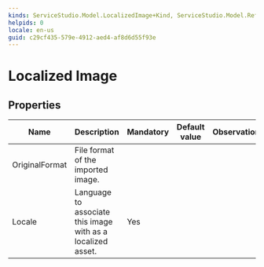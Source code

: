 ```yaml
---
kinds: ServiceStudio.Model.LocalizedImage+Kind, ServiceStudio.Model.ReferenceLocalizedImage+Kind
helpids: 0
locale: en-us
guid: c29cf435-579e-4912-aed4-af8d6d55f93e
---
```


# Localized Image


## Properties

<table markdown="1">
<thead>
<tr>
<th>Name</th>
<th>Description</th>
<th>Mandatory</th>
<th>Default value</th>
<th>Observations</th>
</tr>
</thead>
<tbody>
<tr>
<td title="OriginalFormat">OriginalFormat</td>
<td>File format of the imported image.</td>
<td></td>
<td></td>
<td></td>
</tr>
<tr>
<td title="Locale">Locale</td>
<td>Language to associate this image with as a localized asset.</td>
<td>Yes</td>
<td></td>
<td></td>
</tr>
</tbody>
</table>

